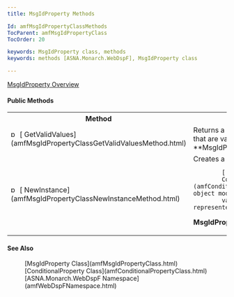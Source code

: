 ```yaml
---
title: MsgIdProperty Methods

Id: amfMsgIdPropertyClassMethods
TocParent: amfMsgIdPropertyClass
TocOrder: 20

keywords: MsgIdProperty class, methods
keywords: methods [ASNA.Monarch.WebDspF], MsgIdProperty class

---
```


[ MsgIdProperty Overview](amfMsgIdPropertyClass.html) 
<!--mine -->

#### Public Methods
<table class="mytable" cellspacing="0" cellpadding="4" width="90%">
          <colgroup><col width="20%" /><col width="70%" />
          </colgroup>
          <tr><th>Method</th>
            <th>Description</th>
          </tr>
          <tr>
            <td><img class="hcp4" alt="public method" src="../Images/Methods.bmp" style="WIDTH:16px; HEIGHT:16px" width="16" height="16" border="0" />
              [
              GetValidValues](amfMsgIdPropertyClassGetValidValuesMethod.html)
            </td>
            <td>Returns a string array of
            the values that are valid for the 
 **MsgIdProperty**  object.</td>
          </tr>
          <tr>
            <td><img class="hcp4" alt="public method" src="../Images/Methods.bmp" style="WIDTH:16px; HEIGHT:16px" width="16" height="16" border="0" />
              [
              NewInstance](amfMsgIdPropertyClassNewInstanceMethod.html)
            </td>
            <td>Creates a new instance of a

            [
            ConditionalProperty](amfConditionalPropertyClass.html) object modeling the
            value/conditions represented by 
 **MsgIdProperty** .</td>
          </tr>
</table>

#### See Also
<dl>
        <dd>[MsgIdProperty Class](amfMsgIdPropertyClass.html)</dd>
        <dd>[ConditionalProperty Class](amfConditionalPropertyClass.html)</dd>
        <dd>[ASNA.Monarch.WebDspF Namespace](amfWebDspFNamespace.html)</dd>
</dl>

